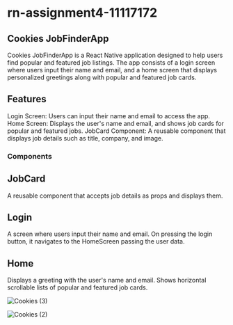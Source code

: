 # rn-assignment4-11117172

## Cookies JobFinderApp
Cookies JobFinderApp is a React Native application designed to help users find popular and featured job listings. The app consists of a login screen where users input their name and email, and a home screen that displays personalized greetings along with popular and featured job cards.

## Features
Login Screen: Users can input their name and email to access the app.
Home Screen: Displays the user's name and email, and shows job cards for popular and featured jobs.
JobCard Component: A reusable component that displays job details such as title, company, and image.

### Components

## JobCard
A reusable component that accepts job details as props and displays them.

## Login
A screen where users input their name and email. On pressing the login button, it navigates to the HomeScreen passing the user data.

## Home
Displays a greeting with the user's name and email. Shows horizontal scrollable lists of popular and featured job cards.


![Cookies (3)](https://github.com/KOBBY-RICCH/https-github.com-KOBBY-RICCH-rn-assignment4-11117172/assets/148541461/8282167c-4ff2-467e-85b5-b2e4338724a1)


![Cookies (2)](https://github.com/KOBBY-RICCH/https-github.com-KOBBY-RICCH-rn-assignment4-11117172/assets/148541461/0e67624b-1891-457c-83c5-1486f44051a1)
